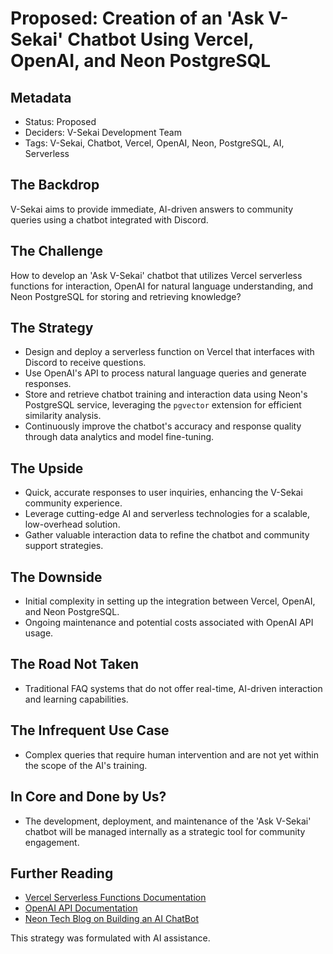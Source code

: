 # Proposed: Creation of an 'Ask V-Sekai' Chatbot Using Vercel, OpenAI, and Neon PostgreSQL

## Metadata

- Status: Proposed
- Deciders: V-Sekai Development Team
- Tags: V-Sekai, Chatbot, Vercel, OpenAI, Neon, PostgreSQL, AI, Serverless

## The Backdrop

V-Sekai aims to provide immediate, AI-driven answers to community queries using a chatbot integrated with Discord.

## The Challenge

How to develop an 'Ask V-Sekai' chatbot that utilizes Vercel serverless functions for interaction, OpenAI for natural language understanding, and Neon PostgreSQL for storing and retrieving knowledge?

## The Strategy

- Design and deploy a serverless function on Vercel that interfaces with Discord to receive questions.
- Use OpenAI's API to process natural language queries and generate responses.
- Store and retrieve chatbot training and interaction data using Neon's PostgreSQL service, leveraging the `pgvector` extension for efficient similarity analysis.
- Continuously improve the chatbot's accuracy and response quality through data analytics and model fine-tuning.

## The Upside

- Quick, accurate responses to user inquiries, enhancing the V-Sekai community experience.
- Leverage cutting-edge AI and serverless technologies for a scalable, low-overhead solution.
- Gather valuable interaction data to refine the chatbot and community support strategies.

## The Downside

- Initial complexity in setting up the integration between Vercel, OpenAI, and Neon PostgreSQL.
- Ongoing maintenance and potential costs associated with OpenAI API usage.

## The Road Not Taken

- Traditional FAQ systems that do not offer real-time, AI-driven interaction and learning capabilities.

## The Infrequent Use Case

- Complex queries that require human intervention and are not yet within the scope of the AI's training.

## In Core and Done by Us?

- The development, deployment, and maintenance of the 'Ask V-Sekai' chatbot will be managed internally as a strategic tool for community engagement.

## Further Reading

- [Vercel Serverless Functions Documentation](https://vercel.com/docs/serverless-functions/introduction)
- [OpenAI API Documentation](https://beta.openai.com/docs/)
- [Neon Tech Blog on Building an AI ChatBot](https://neon.tech/blog/building-an-ai-powered-chatbot-using-vercel-openai-and-postgres)

This strategy was formulated with AI assistance.
